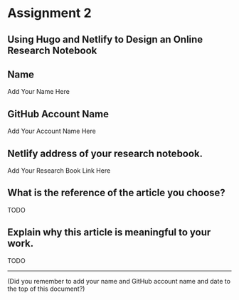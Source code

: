 # Assignment 2
## Using Hugo and Netlify to Design an Online Research Notebook

## Name
Add Your Name Here

## GitHub Account Name

Add Your Account Name Here

## Netlify address of your research notebook.

Add Your Research Book Link Here

## What is the reference of the article you choose?

TODO

## Explain why this article is meaningful to your work.

TODO

---

(Did you remember to add your name and GitHub account name and date to the top of this document?)
